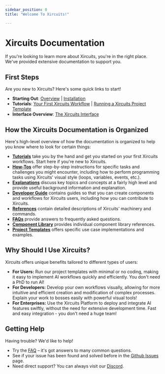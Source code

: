 ```yaml
---
sidebar_position: 0
title: "Welcome To Xircuits!"

---
```

# Xircuits Documentation

If you're looking to learn more about Xircuits, you're in the right place. We've provided extensive documentation to support you. 

## First Steps
Are you new to Xircuits? Here's some quick links to start!

- **Starting Out**: [Overview](overview) | [Installation](Installation)
- **Tutorials**: [Your First Xircuits Workflow](tutorials/getting-started-with-xircuits) | [Running a Xircuits Project Template](/docs/project-template/running-a-xircuits-project-template)
- **Interface Overview**: [The Xircuits Interface](references/xircuits-interface)

## How the Xircuits Documentation is Organized

Here's high-level overview of how the documentation is organized to help you know where to look for certain things:

- [**Tutorials**](/docs/category/tutorials) take you by the hand and get you started on your first Xircuits workflows. Start here if you're new to Xircuits.
- [**How-Tos**](/docs/category/how-tos) offer step-by-step instructions for specific tasks and challenges you might encounter, including how to perform programming tasks using Xircuits' visual style (loops, variables, events, etc.).
- [**Explanations**](/docs/category/explanations) discuss key topics and concepts at a fairly high level and provide useful background information and explanation.
- [**Developer Guide**](/docs/category/developer-guide) contains guides so that you can create components and workflows for Xircuits users, including how you can contribute to Xircuits.
- [**References**](/docs/category/references) contain detailed descriptions of Xircuits' machinery and commands.
- [**FAQs**](faq) provide answers to frequently asked questions.
- [**Component Library**](/docs/component-library/) provides individual component library references.
- [**Project Templates**](/docs/project-template/) offers specific use case implementations and examples.

## Why Should I Use Xircuits?

Xircuits offers unique benefits tailored to different types of users:

- **For Users:** Run our project templates with minimal or no coding, making it easy to implement AI workflows quickly and efficiently. You don't need a PhD to run AI!
- **For Developers:** Develop your own workflows visually, allowing for more intuitive and efficient creation and modification of complex processes. Explain your work to bosses easily with powerful visual tools!
- **For Enterprises:** Use the Xircuits Platform to deploy and integrate AI features swiftly, without the need for extensive development time. Fast and easy integration - you don't need a huge team!

## Getting Help
Having trouble? We'd like to help!

- Try the [FAQ](faq) – it's got answers to many common questions.
- See if your issue has been found and solved before in the [Github Issues](https://github.com/XpressAI/xircuits/issues) page.
- Need direct support? You can always visit our [Discord](https://discord.com/invite/vgEg2ZtxCw).
